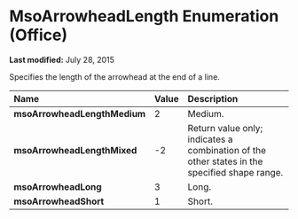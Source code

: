 
# MsoArrowheadLength Enumeration (Office)

 **Last modified:** July 28, 2015

Specifies the length of the arrowhead at the end of a line.


|**Name**|**Value**|**Description**|
|:-----|:-----|:-----|
| **msoArrowheadLengthMedium**|2|Medium.|
| **msoArrowheadLengthMixed**|-2|Return value only; indicates a combination of the other states in the specified shape range.|
| **msoArrowheadLong**|3|Long.|
| **msoArrowheadShort**|1|Short.|
